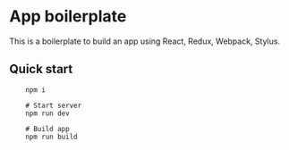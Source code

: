 # App boilerplate

This is a boilerplate to build an app using React, Redux, Webpack, Stylus.

## Quick start
        npm i

        # Start server
        npm run dev

        # Build app
        npm run build
